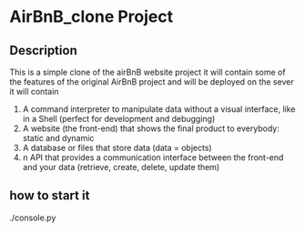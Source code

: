 # AirBnB_clone Project
 ## Description
  This is a simple clone of the airBnB website project it will contain some of the features of the original AirBnB project and will be deployed on the sever it will contain
   1. A command interpreter to manipulate data without a visual interface, like in a Shell (perfect for development and debugging)
   2. A website (the front-end) that shows the final product to everybody: static and dynamic
   3. A database or files that store data (data = objects)
   4. n API that provides a communication interface between the front-end and your data (retrieve, create, delete, update them)

   ## how to start it
   ./console.py
   
